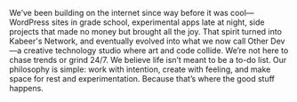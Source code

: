 We’ve been building on the internet since way before it was cool—WordPress sites in grade school, experimental apps late at night, side projects that made no money but brought all the joy. That spirit turned into Kabeer's Network, and eventually evolved into what we now call Other Dev—a creative technology studio where art and code collide. We’re not here to chase trends or grind 24/7. We believe life isn’t meant to be a to-do list. Our philosophy is simple: work with intention, create with feeling, and make space for rest and experimentation. Because that’s where the good stuff happens.

